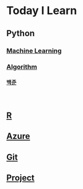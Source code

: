 # Today I Learn 

## Python

### 	[Machine Learning](./Python/Machine_Learning)

### 	[Algorithm](./Python/Algorithm_Study)

####			[백준](./Python/Algorithm_Study/백준)

​	

## [R](./R)





## [Azure](./Azure)





## [Git](./Git)





## [Project](./Project)

